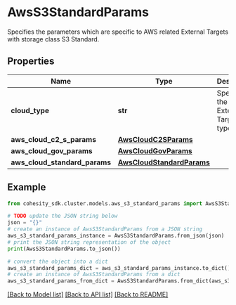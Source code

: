 # AwsS3StandardParams

Specifies the parameters which are specific to AWS related External Targets with storage class S3 Standard.

## Properties

Name | Type | Description | Notes
------------ | ------------- | ------------- | -------------
**cloud_type** | **str** | Specifies the AWS External Target type. | 
**aws_cloud_c2_s_params** | [**AwsCloudC2SParams**](AwsCloudC2SParams.md) |  | [optional] 
**aws_cloud_gov_params** | [**AwsCloudGovParams**](AwsCloudGovParams.md) |  | [optional] 
**aws_cloud_standard_params** | [**AwsCloudStandardParams**](AwsCloudStandardParams.md) |  | [optional] 

## Example

```python
from cohesity_sdk.cluster.models.aws_s3_standard_params import AwsS3StandardParams

# TODO update the JSON string below
json = "{}"
# create an instance of AwsS3StandardParams from a JSON string
aws_s3_standard_params_instance = AwsS3StandardParams.from_json(json)
# print the JSON string representation of the object
print(AwsS3StandardParams.to_json())

# convert the object into a dict
aws_s3_standard_params_dict = aws_s3_standard_params_instance.to_dict()
# create an instance of AwsS3StandardParams from a dict
aws_s3_standard_params_from_dict = AwsS3StandardParams.from_dict(aws_s3_standard_params_dict)
```
[[Back to Model list]](../README.md#documentation-for-models) [[Back to API list]](../README.md#documentation-for-api-endpoints) [[Back to README]](../README.md)


